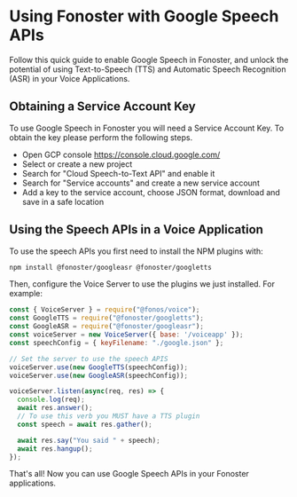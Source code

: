 # Using Fonoster with Google Speech APIs

Follow this quick guide to enable Google Speech in Fonoster, and unlock the potential
of using Text-to-Speech (TTS) and Automatic Speech Recognition (ASR) in your Voice Applications.

## Obtaining a Service Account Key

To use Google Speech in Fonoster you will need a Service Account Key. To obtain the key please perform the following steps.

- Open GCP console https://console.cloud.google.com/
- Select or create a new project
- Search for "Cloud Speech-to-Text API" and enable it
- Search for "Service accounts" and create a new service account
- Add a key to the service account, choose JSON format, download and save in a safe location

## Using the Speech APIs in a Voice Application

To use the speech APIs you first need to install the NPM plugins with:

```bash
npm install @fonoster/googleasr @fonoster/googletts
```

Then, configure the Voice Server to use the plugins we just installed. For example:

```javascript
const { VoiceServer } = require("@fonos/voice");
const GoogleTTS = require("@fonoster/googletts");
const GoogleASR = require("@fonoster/googleasr");
const voiceServer = new VoiceServer({ base: '/voiceapp' });
const speechConfig = { keyFilename: "./google.json" };

// Set the server to use the speech APIS
voiceServer.use(new GoogleTTS(speechConfig));
voiceServer.use(new GoogleASR(speechConfig));

voiceServer.listen(async(req, res) => {
  console.log(req);
  await res.answer();
  // To use this verb you MUST have a TTS plugin
  const speech = await res.gather();

  await res.say("You said " + speech);
  await res.hangup();
});
```

That's all! Now you can use Google Speech APIs in your Fonoster applications.
